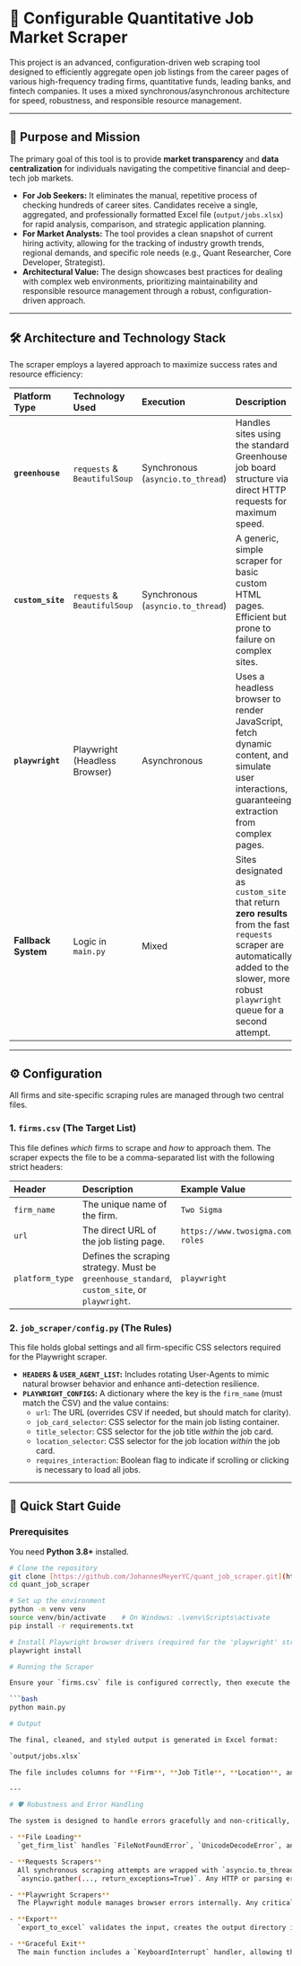 # 🤖 Configurable Quantitative Job Market Scraper

This project is an advanced, configuration-driven web scraping tool designed to efficiently aggregate open job listings from the career pages of various high-frequency trading firms, quantitative funds, leading banks, and fintech companies. It uses a mixed synchronous/asynchronous architecture for speed, robustness, and responsible resource management.

***

## 🎯 Purpose and Mission

The primary goal of this tool is to provide **market transparency** and **data centralization** for individuals navigating the competitive financial and deep-tech job markets.

- **For Job Seekers:** It eliminates the manual, repetitive process of checking hundreds of career sites. Candidates receive a single, aggregated, and professionally formatted Excel file (`output/jobs.xlsx`) for rapid analysis, comparison, and strategic application planning.
- **For Market Analysts:** The tool provides a clean snapshot of current hiring activity, allowing for the tracking of industry growth trends, regional demands, and specific role needs (e.g., Quant Researcher, Core Developer, Strategist).
- **Architectural Value:** The design showcases best practices for dealing with complex web environments, prioritizing maintainability and responsible resource management through a robust, configuration-driven approach.

***

## 🛠️ Architecture and Technology Stack

The scraper employs a layered approach to maximize success rates and resource efficiency:

| Platform Type | Technology Used | Execution | Description |
| :--- | :--- | :--- | :--- |
| **`greenhouse`** | `requests` & `BeautifulSoup` | Synchronous (`asyncio.to_thread`) | Handles sites using the standard Greenhouse job board structure via direct HTTP requests for maximum speed. |
| **`custom_site`** | `requests` & `BeautifulSoup` | Synchronous (`asyncio.to_thread`) | A generic, simple scraper for basic custom HTML pages. Efficient but prone to failure on complex sites. |
| **`playwright`** | Playwright (Headless Browser) | Asynchronous | Uses a headless browser to render JavaScript, fetch dynamic content, and simulate user interactions, guaranteeing extraction from complex pages. |
| **Fallback System** | Logic in `main.py` | Mixed | Sites designated as `custom_site` that return **zero results** from the fast `requests` scraper are automatically added to the slower, more robust `playwright` queue for a second attempt. |

***

## ⚙️ Configuration

All firms and site-specific scraping rules are managed through two central files.

### 1. `firms.csv` (The Target List)

This file defines *which* firms to scrape and *how* to approach them. The scraper expects the file to be a comma-separated list with the following strict headers:

| Header | Description | Example Value |
| :--- | :--- | :--- |
| `firm_name` | The unique name of the firm. | `Two Sigma` |
| `url` | The direct URL of the job listing page. | `https://www.twosigma.com/careers/open-roles` |
| `platform_type` | Defines the scraping strategy. Must be `greenhouse_standard`, `custom_site`, or `playwright`. | `playwright` |

### 2. `job_scraper/config.py` (The Rules)

This file holds global settings and all firm-specific CSS selectors required for the Playwright scraper.

- **`HEADERS` & `USER_AGENT_LIST`:** Includes rotating User-Agents to mimic natural browser behavior and enhance anti-detection resilience.
- **`PLAYWRIGHT_CONFIGS`:** A dictionary where the key is the `firm_name` (must match the CSV) and the value contains:
    - `url`: The URL (overrides CSV if needed, but should match for clarity).
    - `job_card_selector`: CSS selector for the main job listing container.
    - `title_selector`: CSS selector for the job title *within* the job card.
    - `location_selector`: CSS selector for the job location *within* the job card.
    - `requires_interaction`: Boolean flag to indicate if scrolling or clicking is necessary to load all jobs.

***

## 🚀 Quick Start Guide

### Prerequisites

You need **Python 3.8+** installed.

```bash
# Clone the repository
git clone [https://github.com/JohannesMeyerYC/quant_job_scraper.git](https://github.com/JohannesMeyerYC/quant_job_scraper.git)
cd quant_job_scraper

# Set up the environment
python -m venv venv
source venv/bin/activate    # On Windows: .\venv\Scripts\activate
pip install -r requirements.txt

# Install Playwright browser drivers (required for the 'playwright' strategy)
playwright install

# Running the Scraper

Ensure your `firms.csv` file is configured correctly, then execute the main script:

```bash
python main.py

# Output

The final, cleaned, and styled output is generated in Excel format:

`output/jobs.xlsx`

The file includes columns for **Firm**, **Job Title**, **Location**, and **Link**, sorted by firm for easy review.

---

# 🛡️ Robustness and Error Handling

The system is designed to handle errors gracefully and non-critically, ensuring the entire job list is scraped even if individual sites fail:

- **File Loading**  
  `get_firm_list` handles `FileNotFoundError`, `UnicodeDecodeError`, and CSV format errors (missing columns) without crashing, returning an empty list instead.

- **Requests Scrapers**  
  All synchronous scraping attempts are wrapped with `asyncio.to_thread` and executed with  
  `asyncio.gather(..., return_exceptions=True)`. Any HTTP or parsing error results in a log message (`logging.error`) but does not halt the process.

- **Playwright Scrapers**  
  The Playwright module manages browser errors internally. Any critical failure in the main Playwright task is caught and logged in `run_scrapers_async`.

- **Export**  
  `export_to_excel` validates the input, creates the output directory if needed, and uses `try...except` blocks to handle potential Pandas or Excel writing issues, logging a critical error if export fails.

- **Graceful Exit**  
  The main function includes a `KeyboardInterrupt` handler, allowing the user to safely stop the process with **Ctrl+C**.
